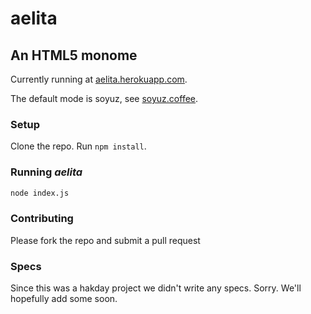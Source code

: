 aelita
======

## An HTML5 monome

Currently running at [aelita.herokuapp.com](http://aelita.herokuapp.com).

The default mode is soyuz, see [soyuz.coffee](https://github.com/baxter/aelita/blob/master/nope/soyuz.coffee).

### Setup

Clone the repo. Run `npm install`.

### Running *aelita*

```bash
node index.js
```

### Contributing

Please fork the repo and submit a pull request

### Specs

Since this was a hakday project we didn't write any specs. Sorry. We'll hopefully add some soon.
